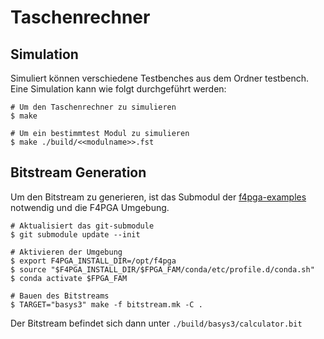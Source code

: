 # Taschenrechner

## Simulation

Simuliert können verschiedene Testbenches aus dem Ordner testbench.
Eine Simulation kann wie folgt durchgeführt werden:
```
# Um den Taschenrechner zu simulieren
$ make

# Um ein bestimmtest Modul zu simulieren
$ make ./build/<<modulname>>.fst
```

## Bitstream Generation

Um den Bitstream zu generieren, ist das Submodul der [f4pga-examples](https://github.com/chipsalliance/f4pga-examples) notwendig und die F4PGA Umgebung.
```
# Aktualisiert das git-submodule
$ git submodule update --init

# Aktivieren der Umgebung
$ export F4PGA_INSTALL_DIR=/opt/f4pga
$ source "$F4PGA_INSTALL_DIR/$FPGA_FAM/conda/etc/profile.d/conda.sh"
$ conda activate $FPGA_FAM

# Bauen des Bitstreams
$ TARGET="basys3" make -f bitstream.mk -C .
```

Der Bitstream befindet sich dann unter `./build/basys3/calculator.bit`
